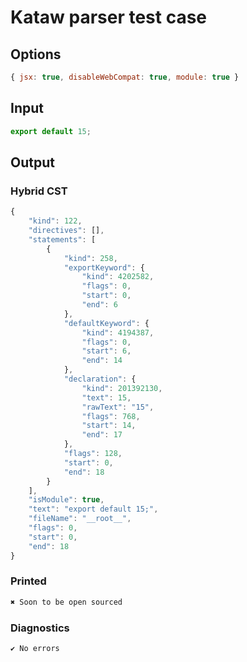 # Kataw parser test case

## Options

`````js
{ jsx: true, disableWebCompat: true, module: true }
`````

## Input

`````js
export default 15;
`````

## Output

### Hybrid CST

```javascript
{
    "kind": 122,
    "directives": [],
    "statements": [
        {
            "kind": 258,
            "exportKeyword": {
                "kind": 4202582,
                "flags": 0,
                "start": 0,
                "end": 6
            },
            "defaultKeyword": {
                "kind": 4194387,
                "flags": 0,
                "start": 6,
                "end": 14
            },
            "declaration": {
                "kind": 201392130,
                "text": 15,
                "rawText": "15",
                "flags": 768,
                "start": 14,
                "end": 17
            },
            "flags": 128,
            "start": 0,
            "end": 18
        }
    ],
    "isModule": true,
    "text": "export default 15;",
    "fileName": "__root__",
    "flags": 0,
    "start": 0,
    "end": 18
}
```

### Printed

```javascript
✖ Soon to be open sourced
```

### Diagnostics

```javascript
✔ No errors
```

